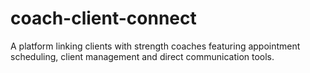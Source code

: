 # coach-client-connect
A platform linking clients with strength coaches featuring appointment scheduling, client management and direct communication tools.

